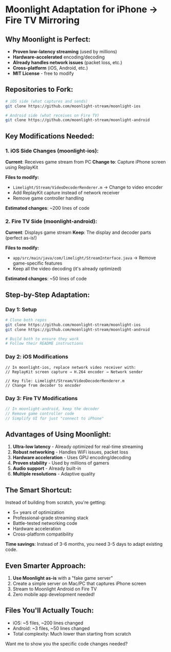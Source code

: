 # Moonlight Adaptation for iPhone → Fire TV Mirroring

## Why Moonlight is Perfect:
- **Proven low-latency streaming** (used by millions)
- **Hardware-accelerated** encoding/decoding
- **Already handles network issues** (packet loss, etc.)
- **Cross-platform** (iOS, Android, etc.)
- **MIT License** - free to modify

## Repositories to Fork:
```bash
# iOS side (what captures and sends)
git clone https://github.com/moonlight-stream/moonlight-ios

# Android side (what receives on Fire TV)
git clone https://github.com/moonlight-stream/moonlight-android
```

## Key Modifications Needed:

### 1. iOS Side Changes (moonlight-ios):
**Current**: Receives game stream from PC
**Change to**: Capture iPhone screen using ReplayKit

**Files to modify:**
- `Limelight/Stream/VideoDecoderRenderer.m` → Change to video encoder
- Add ReplayKit capture instead of network receiver
- Remove game controller handling

**Estimated changes**: ~200 lines of code

### 2. Fire TV Side (moonlight-android):
**Current**: Displays game stream
**Keep**: The display and decoder parts (perfect as-is!)

**Files to modify:**
- `app/src/main/java/com/limelight/StreamInterface.java` → Remove game-specific features
- Keep all the video decoding (it's already optimized)

**Estimated changes**: ~50 lines of code

## Step-by-Step Adaptation:

### Day 1: Setup
```bash
# Clone both repos
git clone https://github.com/moonlight-stream/moonlight-ios
git clone https://github.com/moonlight-stream/moonlight-android

# Build both to ensure they work
# Follow their README instructions
```

### Day 2: iOS Modifications
```objc
// In moonlight-ios, replace network video receiver with:
// ReplayKit screen capture → H.264 encoder → Network sender

// Key file: Limelight/Stream/VideoDecoderRenderer.m
// Change from decoder to encoder
```

### Day 3: Fire TV Modifications
```java
// In moonlight-android, keep the decoder
// Remove game controller code
// Simplify UI for just "connect to iPhone"
```

## Advantages of Using Moonlight:

1. **Ultra-low latency** - Already optimized for real-time streaming
2. **Robust networking** - Handles WiFi issues, packet loss
3. **Hardware acceleration** - Uses GPU encoding/decoding
4. **Proven stability** - Used by millions of gamers
5. **Audio support** - Already built-in
6. **Multiple resolutions** - Adaptive quality

## The Smart Shortcut:

Instead of building from scratch, you're getting:
- 5+ years of optimization
- Professional-grade streaming stack
- Battle-tested networking code
- Hardware acceleration
- Cross-platform compatibility

**Time savings**: Instead of 3-6 months, you need 3-5 days to adapt existing code.

## Even Smarter Approach:

1. **Use Moonlight as-is** with a "fake game server"
2. Create a simple server on Mac/PC that captures iPhone screen
3. Stream to Moonlight Android on Fire TV
4. Zero mobile app development needed!

## Files You'll Actually Touch:
- iOS: ~5 files, ~200 lines changed
- Android: ~3 files, ~50 lines changed
- Total complexity: Much lower than starting from scratch

Want me to show you the specific code changes needed?